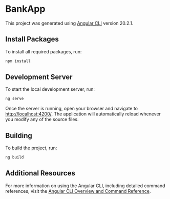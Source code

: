 # BankApp

This project was generated using [Angular CLI](https://github.com/angular/angular-cli) version 20.2.1.

## Install Packages

To install all required packages, run:

```bash
npm install
```

## Development Server

To start the local development server, run:

```bash
ng serve
```

Once the server is running, open your browser and navigate to [http://localhost:4200/](http://localhost:4200/). The application will automatically reload whenever you modify any of the source files.

## Building

To build the project, run:

```bash
ng build
```

## Additional Resources

For more information on using the Angular CLI, including detailed command references, visit the [Angular CLI Overview and Command Reference](https://angular.dev/tools/cli).

